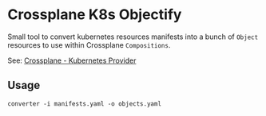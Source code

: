 # Crossplane K8s Objectify

Small tool to convert kubernetes resources manifests into a bunch of `Object` resources to use within Crossplane `Compositions`.

See: [Crossplane - Kubernetes Provider](https://github.com/crossplane-contrib/provider-kubernetes)

## Usage
```
converter -i manifests.yaml -o objects.yaml
```
